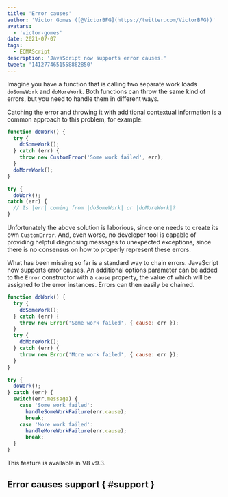```yaml
---
title: 'Error causes'
author: 'Victor Gomes ([@VictorBFG](https://twitter.com/VictorBFG))'
avatars:
  - 'victor-gomes'
date: 2021-07-07
tags:
  - ECMAScript
description: 'JavaScript now supports error causes.'
tweet: '1412774651558862850'
---
```


Imagine you have a function that is calling two separate work loads `doSomeWork` and `doMoreWork`. Both functions can throw the same kind of errors, but you need to handle them in different ways.

Catching the error and throwing it with additional contextual information is a common approach to this problem, for example:

```js
function doWork() {
  try {
    doSomeWork();
  } catch (err) {
    throw new CustomError('Some work failed', err);
  }
  doMoreWork();
}

try {
  doWork();
catch (err) {
  // Is |err| coming from |doSomeWork| or |doMoreWork|?
}
```

Unfortunately the above solution is laborious, since one needs to create its own `CustomError`. And, even worse, no developer tool is capable of providing helpful diagnosing messages to unexpected exceptions, since there is no consensus on how to properly represent these errors.

What has been missing so far is a standard way to chain errors. JavaScript now supports error causes. An additional options parameter can be added to the `Error` constructor with a `cause` property, the value of which will be assigned to the error instances. Errors can then easily be chained.

```js
function doWork() {
  try {
    doSomeWork();
  } catch (err) {
    throw new Error('Some work failed', { cause: err });
  }
  try {
    doMoreWork();
  } catch (err) {
    throw new Error('More work failed', { cause: err });
  }
}

try {
  doWork();
} catch (err) {
  switch(err.message) {
    case 'Some work failed':
      handleSomeWorkFailure(err.cause);
      break;
    case 'More work failed':
      handleMoreWorkFailure(err.cause);
      break;
  }
}
```

This feature is available in V8 v9.3.

## Error causes support { #support }

<feature-support chrome="93 https://chromium-review.googlesource.com/c/v8/v8/+/2784681"
                 firefox="91 https://bugzilla.mozilla.org/show_bug.cgi?id=1679653"
                 safari="yes https://github.com/WebKit/WebKit/commit/b03c4f4dada2c477376b9275332e08a3d08eba5f"
                 nodejs="no"
                 babel="no"></feature-support>

